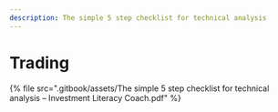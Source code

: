 ```yaml
---
description: The simple 5 step checklist for technical analysis
---
```


# Trading

{% file src=".gitbook/assets/The simple 5 step checklist for technical analysis – Investment Literacy Coach.pdf" %}
